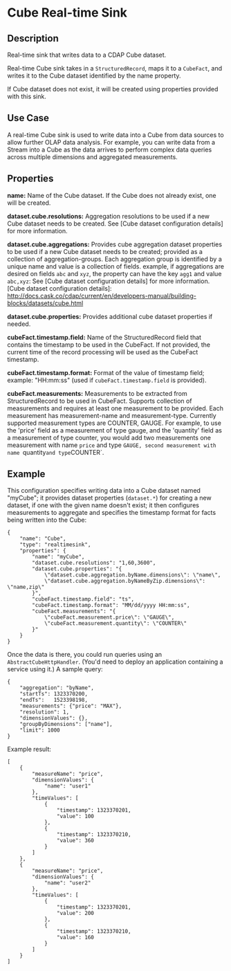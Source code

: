 # Cube Real-time Sink


Description
-----------
Real-time sink that writes data to a CDAP Cube dataset.

Real-time Cube sink takes in a ``StructuredRecord``, maps it to a ``CubeFact``, and writes it to
the Cube dataset identified by the name property.

If Cube dataset does not exist, it will be created using properties provided with this
sink.


Use Case
--------
A real-time Cube sink is used to write data into a Cube from data sources to allow further OLAP data analysis.
For example, you can write data from a Stream into a Cube as the data arrives to perform complex
data queries across multiple dimensions and aggregated measurements.


Properties
----------
**name:** Name of the Cube dataset. If the Cube does not already exist, one will be created.

**dataset.cube.resolutions:** Aggregation resolutions to be used if a
new Cube dataset needs to be created. See [Cube dataset configuration details] for more information.

**dataset.cube.aggregations:** Provides cube aggregation dataset properties to be used
if a new Cube dataset needs to be created; provided as a collection of aggregation-groups.
Each aggregation group is identified by a unique name and value is a collection of fields.
example, if aggregations are desired on fields ``abc`` and ``xyz``, the
property can have the key ``agg1`` and value ``abc,xyz``:
See [Cube dataset configuration details] for more information.
[Cube dataset configuration details]: http://docs.cask.co/cdap/current/en/developers-manual/building-blocks/datasets/cube.html

**dataset.cube.properties:** Provides additional cube dataset properties if needed.

**cubeFact.timestamp.field:** Name of the StructuredRecord field that contains the timestamp to be used in
the CubeFact. If not provided, the current time of the record processing will be used as the CubeFact timestamp.

**cubeFact.timestamp.format:** Format of the value of timestamp field; example: "HH:mm:ss" (used if
``cubeFact.timestamp.field`` is provided).

**cubeFact.measurements:** Measurements to be extracted from StructuredRecord to be used
in CubeFact. Supports collection of measurements and requires at least one measurement to be provided.
Each measurement has measurement-name and measurement-type. Currently supported measurement types are COUNTER, GAUGE.
For example, to use the 'price' field as a
measurement of type gauge, and the 'quantity' field as a measurement of type counter, you would add two measurements
one measurement with name `price` and type `GAUGE, second measurement with name `quantity` and type `COUNTER`.


Example
-------
This configuration specifies writing data into a Cube dataset named "myCube"; it provides
dataset properties (``dataset.*``) for creating a new dataset, if one with the given name
doesn't exist; it then configures measurements to aggregate and specifies the timestamp
format for facts being written into the Cube:

    {
        "name": "Cube",
        "type": "realtimesink",
        "properties": {
            "name": "myCube",
            "dataset.cube.resolutions": "1,60,3600",
            "dataset.cube.properties": "{
                \"dataset.cube.aggregation.byName.dimensions\": \"name\",
                \"dataset.cube.aggregation.byNameByZip.dimensions\": \"name,zip\"
            }",
            "cubeFact.timestamp.field": "ts",
            "cubeFact.timestamp.format": "MM/dd/yyyy HH:mm:ss",
            "cubeFact.measurements": "{
                \"cubeFact.measurement.price\": \"GAUGE\",
                \"cubeFact.measurement.quantity\": \"COUNTER\"
            }"
        }
    }

Once the data is there, you could run queries using an ``AbstractCubeHttpHandler``. (You'd
need to deploy an application containing a service using it.) A sample query:

    {
        "aggregation": "byName",
        "startTs": 1323370200,
        "endTs":   1523398198,
        "measurements": {"price": "MAX"},
        "resolution": 1,
        "dimensionValues": {},
        "groupByDimensions": ["name"],
        "limit": 1000
    }

Example result:

    [
        {
            "measureName": "price",
            "dimensionValues": {
                "name": "user1"
            },
            "timeValues": [
                {
                    "timestamp": 1323370201,
                    "value": 100
                },
                {
                    "timestamp": 1323370210,
                    "value": 360
                }
            ]
        },
        {
            "measureName": "price",
            "dimensionValues": {
                "name": "user2"
            },
            "timeValues": [
                {
                    "timestamp": 1323370201,
                    "value": 200
                },
                {
                    "timestamp": 1323370210,
                    "value": 160
                }
            ]
        }
    ]
